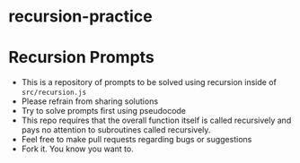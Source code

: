 # recursion-practice

# Recursion Prompts
- This is a repository of prompts to be solved using recursion inside of `src/recursion.js`
- Please refrain from sharing solutions
- Try to solve prompts first using pseudocode
- This repo requires that the overall function itself is called recursively and pays no attention to subroutines called recursively.
- Feel free to make pull requests regarding bugs or suggestions
- Fork it.  You know you want to.